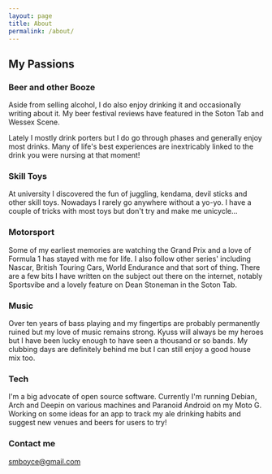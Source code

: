 ```yaml
---
layout: page
title: About
permalink: /about/
---
```


## My Passions

### Beer and other Booze

Aside from selling alcohol, I do also enjoy drinking it and occasionally writing about it. My beer festival reviews have featured in the Soton Tab and Wessex Scene.

Lately I mostly drink porters but I do go through phases and generally enjoy most drinks. Many of life's best experiences are inextricably linked to the drink you were nursing at that moment!

### Skill Toys

At university I discovered the fun of juggling, kendama, devil sticks and other skill toys. Nowadays I rarely go anywhere without a yo-yo. I have a couple of tricks with most toys but don't try and make me unicycle...

### Motorsport

Some of my earliest memories are watching the Grand Prix and a love of Formula 1 has stayed with me for life. I also follow other series' including Nascar, British Touring Cars, World Endurance and that sort of thing. There are a few bits I have written on the subject out there on the internet, notably Sportsvibe and a lovely feature on Dean Stoneman in the Soton Tab.

### Music

Over ten years of bass playing and my fingertips are probably permanently ruined but my love of music remains strong. Kyuss will always be my heroes but I have been lucky enough to have seen a thousand or so bands. My clubbing days are definitely behind me but I can still enjoy a good house mix too.

### Tech

I'm a big advocate of open source software. Currently I'm running Debian, Arch and Deepin on various machines and Paranoid Android on my Moto G. Working on some ideas for an app to track my ale drinking habits and suggest new venues and beers for users to try!

### Contact me

[smboyce@gmail.com](mailto:smboyce@gmail.com)